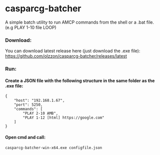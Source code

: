 # casparcg-batcher
A simple batch utility to run AMCP commands from the shell or a .bat file. (e.g PLAY 1-10 file LOOP)

### Download:
You can download latest release here (just download the .exe file):
<https://github.com/olzzon/casparcg-batcher/releases/latest>

### Run:
#### Create a JSON file with the following structure in the same folder as the .exe file:

```
{
    "host": "192.168.1.67",
    "port": 5250,
    "commands": [
        "PLAY 2-10 AMB",
        "PLAY 1-12 [html] https://google.com"
    ]
}
```

#### Open cmd and call:
```
casparcg-batcher-win-x64.exe configfile.json
```


